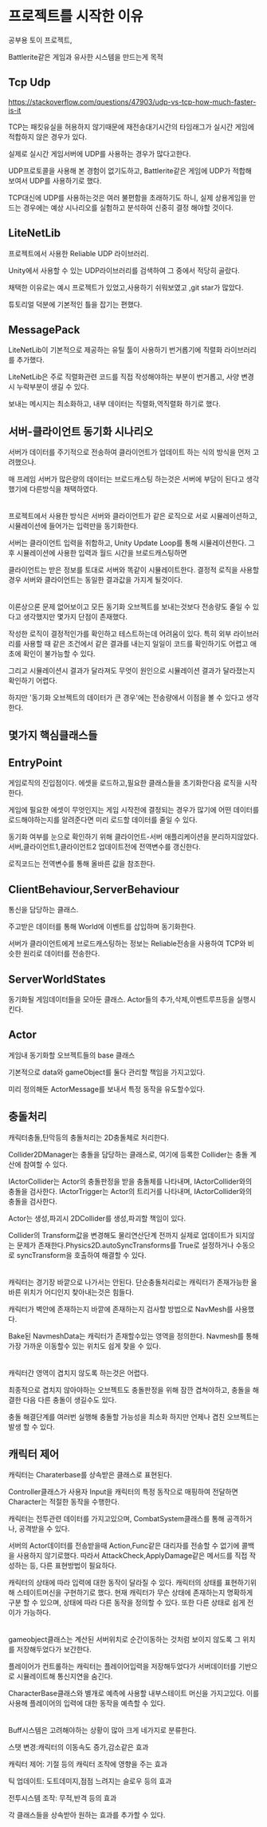 # 프로젝트를 시작한 이유

공부용 토이 프로젝트,

Battlerite같은 게임과 유사한 시스템을 만드는게 목적

## Tcp Udp

https://stackoverflow.com/questions/47903/udp-vs-tcp-how-much-faster-is-it

TCP는 패킷유실을 허용하지 않기때문에 재전송대기시간의 타임래그가 실시간 게임에 적합하지 않은 경우가 있다.

실제로 실시간 게임서버에 UDP를 사용하는 경우가 많다고한다.

UDP프로토콜을 사용해 본 경험이 없기도하고, Battlerite같은 게임에 UDP가 적합해 보여서 UDP를 사용하기로 했다.

TCP대신에 UDP를 사용하는것은 여러 불편함을 초래하기도 하니, 실제 상용게임을 만드는 경우에는 예상 시나리오를 실험하고 분석하여 신중히 결정 해야할 것이다.

## LiteNetLib

프로젝트에서 사용한 Reliable UDP 라이브러리.

Unity에서 사용할 수 있는 UDP라이브러리를 검색하여 그 중에서 적당히 골랐다.

채택한 이유로는 예시 프로젝트가 있었고,사용하기 쉬워보였고 ,git star가 많았다.

튜토리얼 덕분에 기본적인 틀을 잡기는 편했다.

## MessagePack

LiteNetLib이 기본적으로 제공하는 유틸 툴이 사용하기 번거롭기에 직렬화 라이브러리를 추가했다.

LiteNetLib은 주로 직렬화관련 코드를 직접 작성해야하는 부분이 번거롭고, 사양 변경시 누락부분이 생길 수 있다.

보내는 메시지는 최소화하고, 내부 데이터는 직렬화,역직렬화 하기로 했다.

## 서버-클라이언트 동기화 시나리오

서버가 데이터를 주기적으로 전송하여 클라이언트가 업데이트 하는 식의 방식을 먼저 고려했으나.

매 프레임 서버가 많은량의 데이터는 브로드캐스팅 하는것은 서버에 부담이 된다고 생각했기에 다른방식을 채택하였다.
<br />
<br />
<br />
프로젝트에서 사용한 방식은 서버와 클라이언트가 같은 로직으로 서로 시뮬레이션하고, 시뮬레이션에 들어가는 입력만을 동기화한다.

서버는 클라이언트 입력을 취합하고, Unity Update Loop를 통해 시뮬레이션한다. 그 후 시뮬레이션에 사용한 입력과 월드 시간을 브로드캐스팅하면

클라이언트는 받은 정보를 토대로 서버와 똑같이 시뮬레이트한다. 결정적 로직을 사용할 경우 서버와 클라이언트는 동일한 결과값을 가지게 될것이다.
<br />
<br />
<br />
이론상으론 문제 없어보이고 모든 동기화 오브젝트를 보내는것보다 전송량도 줄일 수 있다고 생각했지만 몇가지 단점이 존재했다.

작성한 로직이 결정적인가를 확인하고 테스트하는데 어려움이 있다. 특히 외부 라이브러리를 사용할 때 같은 조건에서 같은 결과를 내는지 일일이 코드를 확인하기도 어렵고 애초에 확인이 불가능할 수 있다.

그리고 시뮬레이션시 결과가 달라져도 무엇이 원인으로 시뮬레이션 결과가 달라졌는지 확인하기 어렵다. 

하지만 '동기화 오브젝트의 데이터가 큰 경우'에는 전송량에서 이점을 볼 수 있다고 생각한다.

## 몇가지 핵심클래스들

## EntryPoint

게임로직의 진입점이다. 에셋을 로드하고,필요한 클래스들을 초기화한다음 로직을 시작한다.

게임에 필요한 에셋이 무엇인지는 게임 시작전에 결정되는 경우가 많기에 어떤 데이터를 로드해야하는지를 알려준다면 미리 로드할 데이터를 줄일 수 있다.

동기화 여부를 눈으로 확인하기 위해 클라이언트-서버 애플리케이션을 분리하지않았다. 서버,클라이언트1,클라이언트2 업데이트전에 전역변수를 갱신한다. 

로직코드는 전역변수를 통해 올바른 값을 참조한다.

## ClientBehaviour,ServerBehaviour 

통신을 담당하는 클래스. 

주고받은 데이터를 통해 World에 이벤트를 삽입하며 동기화한다.

서버가 클라이언트에게 브로드캐스팅하는 정보는 Reliable전송을 사용하여 TCP와 비슷한 원리로 데이터를 전송한다.

## ServerWorldStates

동기화될 게임데이터들을 모아둔 클래스. Actor들의 추가,삭제,이벤트루프등을 실행시킨다.

## Actor

게임내 동기화할 오브젝트들의 base 클래스

기본적으로 data와 gameObject를 둘다 관리할 책임을 가지고있다.

미리 정의해둔 ActorMessage를 보내서 특정 동작을 유도할수있다.

## 충돌처리

캐릭터충돌,탄막등의 충돌처리는 2D충돌체로 처리한다.

Collider2DManager는 충돌을 담당하는 클래스로, 여기에 등록한 Collider는 충돌 계산에 참여할 수 있다.

IActorCollider는 Actor의 충돌판정을 받을 충돌체를 나타내며, IActorCollider와의 충돌을 검사한다. IActorTrigger는 Actor의 트리거를 나타내며, IActorCollider와의 충돌을 검사한다.

Actor는 생성,파괴시 2DCollider를 생성,파괴할 책임이 있다.

Collider의 Transform값을 변경해도 물리연산단계 전까지 실제로 업데이트가 되지않는 문제가 존재한다.Physics2D.autoSyncTransforms를 True로 설정하거나 수동으로 syncTransform을 호출하여 해결할 수 있다.
<br />
<br />
<br />
캐릭터는 경기장 바깥으로 나가서는 안된다. 단순충돌처리로는 캐릭터가 존재가능한 올바른 위치가 어디인지 찾아내는것은 힘들다.

캐릭터가 벽안에 존재하는지 바깥에 존재하는지 검사할 방법으로 NavMesh를 사용했다.

Bake된 NavmeshData는 캐릭터가 존재할수있는 영역을 정의한다. Navmesh를 통해 가장 가까운 이동할수 있는 위치도 쉽게 찾을 수 있다.
<br />
<br />
<br />
캐릭터간 영역이 겹치지 않도록 하는것은 어렵다.

최종적으로 겹치지 않아야하는 오브젝트도 충돌판정을 위해 잠깐 겹쳐야하고, 충돌을 해결한 다음 다른 충돌이 생길수도 있다.

충돌 해결단계를 여러번 실행해 충돌할 가능성을 최소화 하지만 언제나 겹친 오브젝트는 발생 할 수 있다.


## 캐릭터 제어

캐릭터는 Charaterbase를 상속받은 클래스로 표현된다.

Controller클래스가 사용자 Input을 캐릭터의 특정 동작으로 매핑하여 전달하면 Character는 적절한 동작을 수행한다.

캐릭터는 전투관련 데이터를 가지고있으며, CombatSystem클래스를 통해 공격하거나, 공격받을 수 있다.

서버의 Actor데이터를 전송받을때 Action,Func같은 대리자를 전송할 수 없기에 콜백을 사용하지 않기로했다. 따라서 AttackCheck,ApplyDamage같은 메서드를 직접 작성하는 등, 다른 표현방법이 필요하다.

캐릭터의 상태에 따라 입력에 대한 동작이 달라질 수 있다. 캐릭터의 상태를 표현하기위해 스테이트머신을 구현하기로 했다. 현재 캐릭터가 무슨 상태에 존재하는지 명확하게 구분 할 수 있으며, 상태에 따라 다른 동작을 정의할 수 있다. 또한 다른 상태로 쉽게 전이가 가능하다.
<br />
<br />
<br />
gameobject클래스는 계산된 서버위치로 순간이동하는 것처럼 보이지 않도록 그 위치를 저장해두었다가 보간한다.

플레이어가 컨트롤하는 캐릭터는 플레이어입력을 저장해두었다가 서버데이터를 기반으로 시뮬레이트해 통신지연을 숨긴다.

CharacterBase클래스와 별개로 예측에 사용할 내부스테이트 머신을 가지고있다. 이를 사용해 플레이어의 입력에 대한 동작을 예측할 수 있다.
<br />
<br />
<br />
Buff시스템은 고려해야하는 상황이 많아 크게 네가지로 분류한다.

스탯 변경:캐릭터의 이동속도 증가,감소같은 효과

캐릭터 제어: 기절 등의 캐릭터 조작에 영향을 주는 효과

틱 업데이트: 도트데미지,점점 느려지는 슬로우 등의 효과

전투시스템 조작: 무적,반격 등의 효과

각 클래스들을 상속받아 원하는 효과를 추가할 수 있다.


